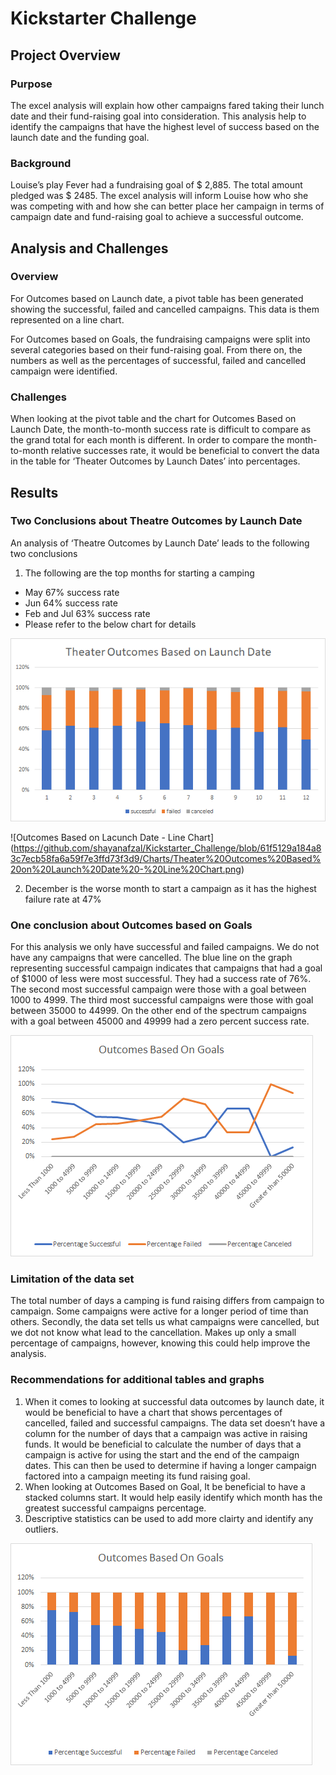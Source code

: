 # Kickstarter Challenge

## Project Overview
### Purpose
The excel analysis will explain how other campaigns fared taking their lunch date and their fund-raising goal into consideration. This analysis help to identify the campaigns that have the highest level of success based on the launch date and the funding goal. 
### Background
Louise’s play Fever had a fundraising goal of $ 2,885. The total amount pledged was $ 2485. The excel analysis will inform Louise how who she was competing with and how she can better place her campaign in terms of campaign date and fund-raising goal to achieve a successful outcome.

## Analysis and Challenges
### Overview
For Outcomes based on Launch date, a pivot table has been generated showing the successful, failed and cancelled campaigns. This data is them represented on a line chart. 
 
For Outcomes based on Goals, the fundraising campaigns were split into several categories based on their fund-raising goal. From there on, the numbers as well as the percentages of successful, failed and cancelled campaign were identified. 

### Challenges
When looking at the pivot table and the chart for Outcomes Based on Launch Date, the month-to-month success rate is difficult to compare as the grand total for each month is different. In order to compare the month-to-month relative successes rate, it would be beneficial to convert the data in the table for ‘Theater Outcomes by Launch Dates’ into percentages. 

## Results
### Two Conclusions about Theatre Outcomes by Launch Date
An analysis of ‘Theatre Outcomes by Launch Date’ leads to the following two conclusions

1. The following are the top months for starting a camping
* May 67% success rate
* Jun 64% success rate
* Feb and Jul 63% success rate
* Please refer to the below chart for details

![Outcomes Based on Launch Date - Bar Chart](https://github.com/shayanafzal/Kickstarter_Challenge/blob/7a72483fe6431fb3f6a8acab7cc7035e6b9fd9fa/Charts/Theater%20Outcomes%20Based%20on%20Launch%20Date%20-%20Bar%20Chart.png)

![Outcomes Based on Lacunch Date - Line Chart]
(https://github.com/shayanafzal/Kickstarter_Challenge/blob/61f5129a184a83c7ecb58fa6a59f7e3ffd73f3d9/Charts/Theater%20Outcomes%20Based%20on%20Launch%20Date%20-%20Line%20Chart.png)

2. December is the worse month to start a campaign as it has the highest failure rate at 47%

### One conclusion about Outcomes based on Goals
For this analysis we only have successful and failed campaigns. We do not have any campaigns that were cancelled. The blue line on the graph representing successful campaign indicates that campaigns that had a goal of $1000 of less were most successful. They had a success rate of 76%. The second most successful campaign were those with a goal between 1000 to 4999. The third most successful campaigns were those with  goal between 35000 to 44999. On the other end of the spectrum campaigns with a goal between 45000 and 49999 had a zero percent success rate. 

![Outcomes Based on Goals](https://github.com/shayanafzal/Kickstarter_Challenge/blob/3c129d8905815657b3bccaef3120b6b670396d2b/Charts/Outcomes%20Based%20on%20Goals%20-%20Line%20Chart.png)

### Limitation of the data set
The total number of days a camping is fund raising differs from campaign to campaign. Some campaigns were active for a longer period of time than others. 
Secondly, the data set tells us what campaigns were cancelled, but we dot not know what lead to the cancellation. Makes up only a small percentage of campaigns, however, knowing this could help improve the analysis. 

### Recommendations for additional tables and graphs
1. When it comes to looking at successful data outcomes by launch date, it would be beneficial to have a chart that shows percentages of cancelled, failed and successful campaigns. 
The data set doesn’t have a column for the number of days that a campaign was active in raising funds. It would be beneficial to calculate the number of days that a campaign is active for using the start and the end of the campaign dates. This can then be used to determine if having a longer campaign factored into a campaign meeting its fund raising goal. 
2. When looking at Outcomes Based on Goal, It be beneficial to have a stacked columns start. It would help easily identify which month has the greatest successful campaigns percentage. 
3. Descriptive statistics can be used to add more clairty and identify any outliers.

![Outcomes Based on Goals Bar Chart](https://github.com/shayanafzal/Kickstarter_Challenge/blob/24a827cd2f60428b21ce1eeb9efb8ef6cca82394/Charts/Outcomes%20Based%20on%20Goals%20-%20Bar%20Chart.png)
